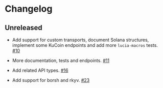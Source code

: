 # Changelog

## Unreleased

* Add support for custom transports, document Solana structures, implement some KuCoin endpoints and add more `lucia-macros` tests. [#10](https://github.com/c410-f3r/lucia/pull/10)

* More documentation, tests and endpoints. [#11](https://github.com/c410-f3r/lucia/pull/11)

* Add related API types. [#16](https://github.com/c410-f3r/lucia/pull/16)

* Add support for borsh and rkyv. [#23](https://github.com/c410-f3r/lucia/pull/23)
